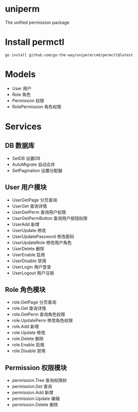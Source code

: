 # uniperm
The unified permission package

# Install permctl
```
go install github.com/go-the-way/uniperm/cmd/permctl@latest
```

# Models
- User 用户
- Role 角色
- Permission 权限
- RolePermission 角色权限

# Services

## DB 数据库
- SetDB 设置DB
- AutoMigrate 自动合并  
- SetPagination 设置分配器

## User 用户模块
- UserGetPage 分页查询
- UserGet 查询详情
- UserGetPerm 查询用户权限
- UserGetPermButton 查询用户按钮权限
- UserAdd 新增
- UserUpdate 修改
- UserUpdatePassword 修改密码
- UserUpdateRole 修改用户角色
- UserDelete 删除
- UserEnable 启用
- UserDisable 禁用
- UserLogin 用户登录
- UserLogout 用户注销

## Role 角色模块
- role.GetPage 分页查询
- role.Get 查询详情
- role.GetPerm 查询角色权限
- role.UpdatePerm 修改角色权限
- role.Add 新增
- role.Update 修改
- role.Delete 删除
- role.Enable 启用
- role.Disable 禁用

## Permission 权限模块
- permission.Tree 查询权限树
- permission.Get 查询
- permission.Add 新增
- permission.Update 编辑
- permission.Delete 删除

